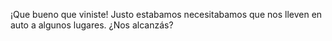 ¡Que bueno que viniste! Justo estabamos necesitabamos que nos lleven en auto a algunos lugares. ¿Nos alcanzás?